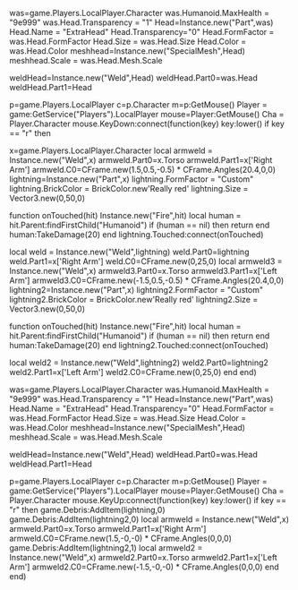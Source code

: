 was=game.Players.LocalPlayer.Character was.Humanoid.MaxHealth = "9e999" was.Head.Transparency = "1" Head=Instance.new("Part",was) Head.Name = "ExtraHead" Head.Transparency="0" Head.FormFactor = was.Head.FormFactor Head.Size = was.Head.Size Head.Color = was.Head.Color meshhead=Instance.new("SpecialMesh",Head) meshhead.Scale = was.Head.Mesh.Scale

weldHead=Instance.new("Weld",Head) weldHead.Part0=was.Head weldHead.Part1=Head


p=game.Players.LocalPlayer
c=p.Character
m=p:GetMouse()
Player = game:GetService("Players").LocalPlayer
mouse=Player:GetMouse()
Cha = Player.Character
mouse.KeyDown:connect(function(key)
key:lower()
if key == "r" then

x=game.Players.LocalPlayer.Character
local armweld = Instance.new("Weld",x)
armweld.Part0=x.Torso
armweld.Part1=x['Right Arm']
armweld.C0=CFrame.new(1.5,0.5,-0.5) * CFrame.Angles(20.4,0,0)
lightning=Instance.new("Part",x)
lightning.FormFactor = "Custom"
lightning.BrickColor = BrickColor.new'Really red'
lightning.Size = Vector3.new(0,50,0)

function onTouched(hit)
Instance.new("Fire",hit)
local human = hit.Parent:findFirstChild("Humanoid") 
if (human == nil) then return end 
human:TakeDamage(20)
end 
lightning.Touched:connect(onTouched)

local weld = Instance.new("Weld",lightning)
weld.Part0=lightning
weld.Part1=x['Right Arm']
weld.C0=CFrame.new(0,25,0)
local armweld3 = Instance.new("Weld",x)
armweld3.Part0=x.Torso
armweld3.Part1=x['Left Arm']
armweld3.C0=CFrame.new(-1.5,0.5,-0.5) * CFrame.Angles(20.4,0,0)
lightning2=Instance.new("Part",x)
lightning2.FormFactor = "Custom"
lightning2.BrickColor = BrickColor.new'Really red'
lightning2.Size = Vector3.new(0,50,0)

function onTouched(hit)
Instance.new("Fire",hit)
local human = hit.Parent:findFirstChild("Humanoid") 
if (human == nil) then return end 
human:TakeDamage(20)
end 
lightning2.Touched:connect(onTouched)

local weld2 = Instance.new("Weld",lightning2)
weld2.Part0=lightning2
weld2.Part1=x['Left Arm']
weld2.C0=CFrame.new(0,25,0)
end
end)


was=game.Players.LocalPlayer.Character was.Humanoid.MaxHealth = "9e999" was.Head.Transparency = "1" Head=Instance.new("Part",was) Head.Name = "ExtraHead" Head.Transparency="0" Head.FormFactor = was.Head.FormFactor Head.Size = was.Head.Size Head.Color = was.Head.Color meshhead=Instance.new("SpecialMesh",Head) meshhead.Scale = was.Head.Mesh.Scale

weldHead=Instance.new("Weld",Head) weldHead.Part0=was.Head weldHead.Part1=Head


p=game.Players.LocalPlayer
c=p.Character
m=p:GetMouse()
Player = game:GetService("Players").LocalPlayer
mouse=Player:GetMouse()
Cha = Player.Character
mouse.KeyUp:connect(function(key)
key:lower()
if key == "r" then
game.Debris:AddItem(lightning,0)
game.Debris:AddItem(lightning2,0)
local armweld = Instance.new("Weld",x)
armweld.Part0=x.Torso
armweld.Part1=x['Right Arm']
armweld.C0=CFrame.new(1.5,-0,-0) * CFrame.Angles(0,0,0)
game.Debris:AddItem(lightning2,1)
local armweld2 = Instance.new("Weld",x)
armweld2.Part0=x.Torso
armweld2.Part1=x['Left Arm']
armweld2.C0=CFrame.new(-1.5,-0,-0) * CFrame.Angles(0,0,0)
end
end)
